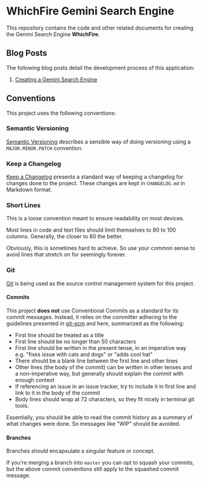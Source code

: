# WhichFire Gemini Search Engine

This repository contains the code and other related documents for creating the
Gemini Search Engine **WhichFire**.

## Blog Posts

The following blog posts detail the development process of this application:

1. [Creating a Gemini Search Engine](https://lyndon.codes/2023/10/10/creating-a-gemini-search-engine/)

## Conventions

This project uses the following conventions:

### Semantic Versioning

[Semantic Versioning](https://semver.org/spec/v2.0.0.html) describes a sensible
way of doing versioning using a `MAJOR.MINOR.PATCH` convention.

### Keep a Changelog

[Keep a Changelog](https://keepachangelog.com/en/1.1.0/) presents a standard
way of keeping a changelog for changes done to the project. These changes are
kept in `CHANGELOG.md` in Markdown format.

### Short Lines

This is a loose convention meant to ensure readability on most devices.

Most lines in code and text files should limit themselves to 80 to 100 columns.
Generally, the closer to 80 the better.

Obviously, this is sometimes hard to achieve. So use your common sense to avoid
lines that stretch on for seemingly forever.

### Git

[Git](https://git-scm.com/) is being used as the source control management
system for this project.

#### Commits

This project **does not** use Conventional Commits as a standard for its commit
messages. Instead, it relies on the committer adhering to the guidelines
presented in [git-scm](https://git-scm.com/docs/git-commit#_discussion) and
here, summarized as the following:

* First line should be treated as a title
* First line should be no longer than 50 characters
* First line should be written in the present tense, in an imperative way e.g.
  "fixes issue with cats and dogs" or "adds cool hat"
* There should be a blank line between the first line and other lines
* Other lines (the body of the commit) can be written in other tenses and a
  non-imperative way, but generally should explain the commit with enough
  context
* If referencing an issue in an issue tracker, try to include it in first line
  and link to it in the body of the commit
* Body lines should wrap at 72 characters, so they fit nicely in terminal git
  tools.

Essentially, you should be able to read the commit history as a summary of what
changes were done. So messages like "WIP" should be avoided.

#### Branches

Branches should encapsulate a singular feature or concept.

If you're merging a branch into `master` you can opt to squash your commits,
but the above commit conventions still apply to the squashed commit message.
